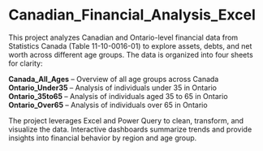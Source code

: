 # Canadian_Financial_Analysis_Excel

This project analyzes Canadian and Ontario-level financial data from Statistics Canada (Table 11-10-0016-01) to explore assets, debts, and net worth across different age groups. The data is organized into four sheets for clarity:

**Canada_All_Ages** – Overview of all age groups across Canada
**Ontario_Under35** – Analysis of individuals under 35 in Ontario
**Ontario_35to65** – Analysis of individuals aged 35 to 65 in Ontario
**Ontario_Over65** – Analysis of individuals over 65 in Ontario

The project leverages Excel and Power Query to clean, transform, and visualize the data. Interactive dashboards summarize trends and provide insights into financial behavior by region and age group.
